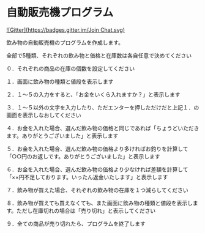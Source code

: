 自動販売機プログラム
=======
[![Gitter](https://badges.gitter.im/Join Chat.svg)](https://gitter.im/repserc/jihanki?utm_source=badge&utm_medium=badge&utm_campaign=pr-badge&utm_content=badge)

飲み物の自動販売機のプログラムを作成します。

全部で5種類、それぞれの飲み物と価格と在庫数は各自任意で決めてください


０．それぞれの商品の在庫の個数を設定してください

１．画面に飲み物の種類と値段を表示します

２．１～５の入力をすると、「お金をいくら入れますか？」と表示します

３．１～５以外の文字を入力したり、ただエンターを押しただけだと上記１．の画面を表示しなおしてください

４．お金を入れた場合、選んだ飲み物の価格と同じであれば「ちょうどいただきます。ありがとうございました」と表示します

５．お金を入れた場合、選んだ飲み物の価格より多ければお釣りを計算して「○○円のお返しです。ありがとうございました」と表示します

６．お金を入れた場合、選んだ飲み物の価格より少なければ差額を計算して「××円不足しております。いったん返金いたします」と表示します

７．飲み物が買えた場合、それぞれの飲み物の在庫を１つ減らしてください

８．飲み物が買えても買えなくても、また画面に飲み物の種類と値段を表示します。ただし在庫切れの場合は「売り切れ」と表示してください

９．全ての商品が売り切れたら、プログラムを終了します
